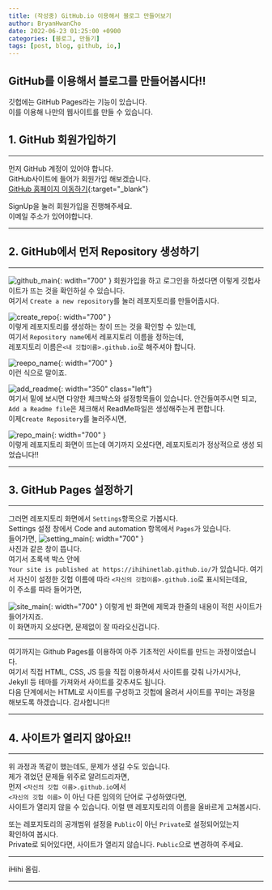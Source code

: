 ```yaml
---
title: (작성중) GitHub.io 이용해서 블로그 만들어보기
author: BryanHwanCho
date: 2022-06-23 01:25:00 +0900
categories: [블로그, 만들기]
tags: [post, blog, github, io,]
---
```


## GitHub를 이용해서 블로그를 만들어봅시다!!
깃헙에는 GitHub Pages라는 기능이 있습니다.  
이를 이용해 나만의 웹사이트를 만들 수 있습니다.

## 1. GitHub 회원가입하기
---  
먼저 GitHub 계정이 있어야 합니다.  
GitHub사이트에 들어가 회원가입 해보겠습니다.  
[GitHub 홈페이지 이동하기](https://github.com/){:target="_blank"}  
  
SignUp을 눌러 회원가입을 진행해주세요.  
이메일 주소가 있어야합니다.  

----
## 2. GitHub에서 먼저 Repository 생성하기
---  
![github_main](/img/post_img/how_to_use/github_main.png){: wdith="700"  }
회원가입을 하고 로그인을 하셨다면 이렇게 깃헙사이트가 뜨는 것을 확인하실 수 있습니다.  
여기서 ```Create a new repository```를 눌러 레포지토리를 만들어줍시다.  
  
![create_repo](/img/post_img/how_to_use/create_repo.png){: width="700"  }  
이렇게 레포지토리를 생성하는 창이 뜨는 것을 확인할 수 있는데,  
여기서 ```Repository name```에서 레포지토리 이름을 정하는데,  
레포지토리 이름은```<내 깃헙이름>.github.io```로 해주셔야 합니다.

![reepo_name](/img/post_img/how_to_use/repo_name.png){: width="700"  }  
이런 식으로 말이죠.

![add_readme](/img/post_img/how_to_use/add_readme.png){: width="350" class="left"}    
여기서 밑에 보시면 다양한 체크박스와 설정항목들이 있습니다. 안건들여주시면 되고,  
```Add a Readme file```은 체크해서 ReadMe파일은 생성해주는게 편합니다.  
이제```Create Repository```를 눌러주시면,  
  
![repo_main](/img/post_img/how_to_use/repo_main.png){: width="700"  }  
이렇게 레포지토리 화면이 뜨는데 여기까지 오셨다면,
레포지토리가 정상적으로 생성 되었습니다!!  
  
---
## 3. GitHub Pages 설정하기  
---
그러면 레포지토리 화면에서 ```Settings```항목으로 가봅시다.  
Settings 설정 창에서 Code and automation 항목에서 ```Pages```가 있습니다.  
들어가면,
![setting_main](/img/post_img/how_to_use/setting_main.png){: width="700"  }  
사진과 같은 창이 뜹니다.  
여기서 초록색 박스 안에  
```Your site is published at https://ihihinetlab.github.io/```가 있습니다.
여기서 자신이 설정한 깃헙 이름에 따라 ```<자신의 깃헙이름>.github.io```로 표시되는데요,  
이 주소를 따라 들어가면,  

![site_main](/img/post_img/how_to_use/io_site.png){: width="700"  }
이렇게 빈 화면에 제목과 한줄의 내용이 적힌 사이트가 들어가지죠.  
이 화면까지 오셨다면, 문제없이 잘 따라오신겁니다.  

---
여기까지는 Github Pages를 이용하여 아주 기초적인 사이트를 만드는 과정이었습니다.  
여기서 직접 HTML, CSS, JS 등을 직접 이용하셔서 사이트를 갖춰 나가시거나,  
Jekyll 등 테마를 가져와서 사이트를 갖추셔도 됩니다.  
다음 단계에서는 HTML로 사이트를 구성하고 깃헙에 올려서 사이트를 꾸미는 과정을  
해보도록 하겠습니다.  감사합니다!!  

---
## 4. 사이트가 열리지 않아요!!  
---
위 과정과 똑같이 했는데도, 문제가 생길 수도 있습니다.  
제가 겪었던 문제들 위주로 알려드리자면,  
먼저 ```<자신의 깃헙 이름>.github.io```에서  
```<자신의 깃헙 이름>``` 이 아닌 다른 임의의 단어로 구성하였다면,  
사이트가 열리지 않을 수 있습니다. 이럴 땐 레포지토리의 이름을 올바르게 고쳐봅시다.  
  
또는 레포지토리의 공개범위 설정을 ```Public```이 아닌 ```Private```로 설정되어있는지  
확인하여 봅시다.  
Private로 되어있다면, 사이트가 열리지 않습니다. ```Public```으로 변경하여 주세요.  

---
iHihi 올림.  

---
